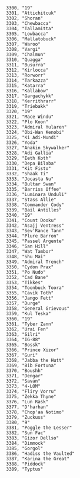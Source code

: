 ﻿```text
3300, "19"
3301, "Attichitcuk"
3302, "Shoran"
3303, "Chewbacca"
3304, "Tallamitta"
3305, "Lowbacca"
3306, "Mallatobuck"
3307, "Waroo"
3308, "Vargi"
3309, "Chalmun"
3310, "Quagga"
3311, "Busurra"
3312, "Kirlocca"
3313, "Rorworr"
3314, "Tarkazza"
3315, "Katarra"
3316, "Kallabow"
3317, "Gargachykk"
3318, "Kerrithrarr"
3319, "Triebakk"
3320, "19"
3321, "Mace Windu"
3322, "Plo Koon"
3323, "Admiral Yularen"
3324, "Obi-Wan Kenobi"
3325, "Ki Adi-Mundi"
3326, "Yoda"
3327, "Anakin Skywalker"
3328, "Adi Gallia"
3329, "Eeth Koth"
3330, "Depa Bilaba"
3331, "Kit Fisto"
3332, "Shaak Ti"
3333, "Jocasta Nu"
3334, "Bultar Swan"
3335, "Barriss Offee"
3336, "Luminara Unduli"
3337, "Stass Allie"
3338, "Commander Cody"
3339, "Bail Antilles"
3340, "19"
3341, "Count Dooku"
3342, "Asajj Ventress"
3343, "Sev'Rance Tann"
3344, "Plure Barron"
3345, "Passel Argente"
3346, "San Hill"
3347, "Wat Tambor"
3348, "Shu Mai"
3349, "Admiral Trench"
3350, "Cydon Prax"
3351, "Po Nudo"
3352, "Cad Bane"
3353, "Tikkes"
3354, "Toonbuck Toora"
3355, "Cavik Toth"
3356, "Jango Fett"
3357, "Durge"
3358, "General Grievous"
3359, "Kul Teska"
3360, "19"
3361, "Tyber Zann"
3362, "Urai Fen"
3363, "Silri"
3364, "IG-88"
3365, "Bossk"
3366, "Prince Xizor"
3367, "Guri"
3368, "Jabba the Hutt"
3369, "Bib Fortuna"
3370, "Boushh"
3371, "Dengar"
3372, "Savan"
3373, "4-LOM"
3374, "Fliry Vorru"
3375, "Zekka Thyne"
3376, "Lun Rask"
3377, "D'harhan"
3378, "Chop'aa Notimo"
3379, "Zuckuss"
3380, "9"
3381, "Poggle the Lesser"
3382, "Sun Fac"
3383, "Gizor Dellso"
3384, "Dimmock"
3385, "Gorgol"
3386, "Hadiss the Vaulted"
3387, "Karina the Great"
3388, "Piddock"
3389, "Typtus"
```